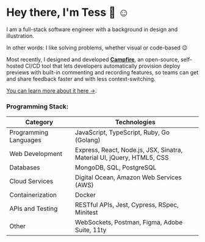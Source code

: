 <!--
**treskey/treskey** is a ✨ _special_ ✨ repository because its `README.md` (this file) appears on your GitHub profile.

Here are some ideas to get you started:

- 🔭 I’m currently working on ...
- 🌱 I’m currently learning ...
- 👯 I’m looking to collaborate on ...
- 🤔 I’m looking for help with ...
- 💬 Ask me about ...
- 📫 How to reach me: ...
- 😄 Pronouns: ...
- ⚡ Fun fact: ...
-->
# Hey there, I'm Tess 👋 ☺️

I am a full-stack software engineer with a background in design and illustration. 

In other words: I like solving problems, whether visual or code-based 😉

Most recently, I designed and developed **[Campfire](https://campfire-previews.github.io/)**, an open-source, self-hosted CI/CD tool that lets developers automatically provision deploy previews with built-in commenting and recording features, so teams can get and share feedback faster and with less context-switching.

[You can learn more about it here →](https://campfire-previews.github.io/).

### Programming Stack:

|Category|Technologies|
|---|---|
|Programming Languages|JavaScript, TypeScript, Ruby, Go (Golang)|
|Web Development|Express, React, Node.js, JSX, Sinatra, Material UI, jQuery, HTML5, CSS|
|Databases|MongoDB, SQL, PostgreSQL|
|Cloud Services|Digital Ocean, Amazon Web Services (AWS)|
|Containerization|Docker|
|APIs and Testing|RESTful APIs, Jest, Cypress, RSpec, Minitest|
|Other|WebSockets, Postman, Figma, Adobe Suite, 11ty|

